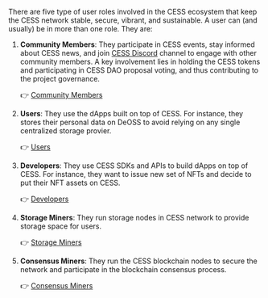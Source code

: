 There are five type of user roles involved in the CESS ecosystem that keep the CESS network stable, secure, vibrant, and sustainable. A user can (and usually) be in more than one role. They are:

1. **Community Members**: They participate in CESS events, stay informed about CESS news, and join [CESS Discord](https://discord.gg/cess) channel to engage with other community members. A key involvement lies in holding the CESS tokens and participating in CESS DAO proposal voting, and thus contributing to the project governance.

    👉 [Community Members](community/README.md)

2. **Users**: They use the dApps built on top of CESS. For instance, they stores their personal data on DeOSS to avoid relying on any single centralized storage provier.

    👉 [Users](user/README.md)

3.  **Developers**: They use CESS SDKs and APIs to build dApps on top of CESS. For instance, they want to issue new set of NFTs and decide to put their NFT assets on CESS.

    👉 [Developers](developer/README.md)

4. **Storage Miners**: They run storage nodes in CESS network to provide storage space for users.

    👉 [Storage Miners](storage-miner/README.md)

5. **Consensus Miners**: They run the CESS blockchain nodes to secure the network and participate in the blockchain consensus process.

    👉 [Consensus Miners](consensus-miner/README.md)
